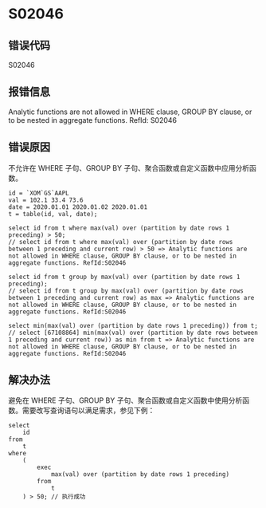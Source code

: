 # S02046

## 错误代码

S02046

## 报错信息

Analytic functions are not allowed in WHERE clause, GROUP BY clause, or to be nested
in aggregate functions. RefId: S02046

## 错误原因

不允许在 WHERE 子句、GROUP BY 子句、聚合函数或自定义函数中应用分析函数。

```
id = `XOM`GS`AAPL
val = 102.1 33.4 73.6
date = 2020.01.01 2020.01.02 2020.01.01
t = table(id, val, date);

select id from t where max(val) over (partition by date rows 1 preceding) > 50;
// select id from t where max(val) over (partition by date rows between 1 preceding and current row) > 50 => Analytic functions are not allowed in WHERE clause, GROUP BY clause, or to be nested in aggregate functions. RefId:S02046

select id from t group by max(val) over (partition by date rows 1 preceding);
// select id from t group by max(val) over (partition by date rows between 1 preceding and current row) as max => Analytic functions are not allowed in WHERE clause, GROUP BY clause, or to be nested in aggregate functions. RefId:S02046

select min(max(val) over (partition by date rows 1 preceding)) from t;
// select [67108864] min(max(val) over (partition by date rows between 1 preceding and current row)) as min from t => Analytic functions are not allowed in WHERE clause, GROUP BY clause, or to be nested in aggregate functions. RefId:S02046

```

## 解决办法

避免在 WHERE 子句、GROUP BY 子句、聚合函数或自定义函数中使用分析函数。需要改写查询语句以满足需求，参见下例：

```
select
    id
from
    t
where
    (
        exec
            max(val) over (partition by date rows 1 preceding)
        from
            t
    ) > 50; // 执行成功
```

